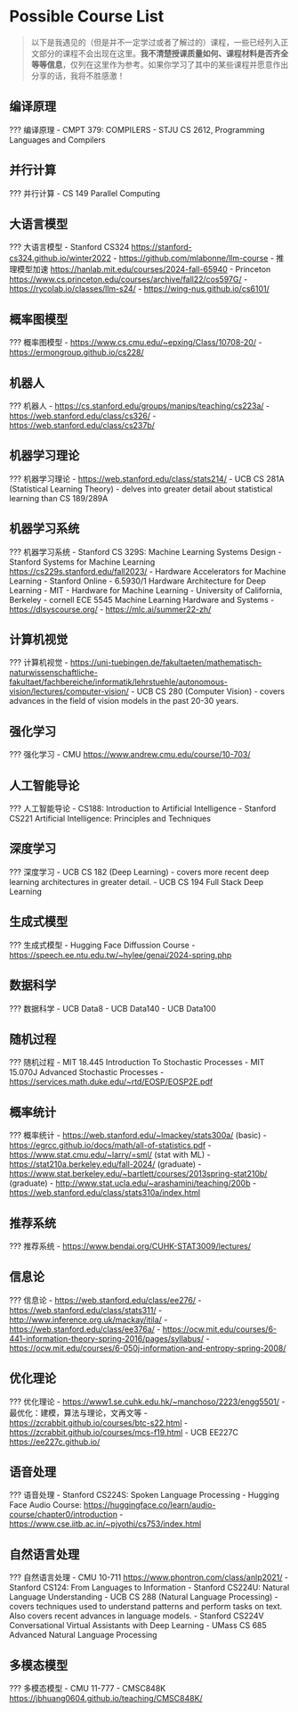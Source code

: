 # Possible Course List

> 以下是我遇见的（但是并不一定学过或者了解过的）课程，一些已经列入正文部分的课程不会出现在这里。**我不清楚授课质量如何、课程材料是否齐全等等信息**，仅列在这里作为参考。如果你学习了其中的某些课程并愿意作出分享的话，我将不胜感激！

## 编译原理

??? 编译原理
    - CMPT 379: COMPILERS
    - STJU CS 2612, Programming Languages and Compilers

## 并行计算

??? 并行计算
    - CS 149 Parallel Computing

## 大语言模型

??? 大语言模型
    - Stanford CS324 <https://stanford-cs324.github.io/winter2022>
    - <https://github.com/mlabonne/llm-course>
    - 推理模型加速 <https://hanlab.mit.edu/courses/2024-fall-65940>
    - Princeton <https://www.cs.princeton.edu/courses/archive/fall22/cos597G/>
    - <https://rycolab.io/classes/llm-s24/>
    - <https://wing-nus.github.io/cs6101/>

## 概率图模型

??? 概率图模型
    - <https://www.cs.cmu.edu/~epxing/Class/10708-20/>
    - <https://ermongroup.github.io/cs228/>

## 机器人

??? 机器人
    - <https://cs.stanford.edu/groups/manips/teaching/cs223a/>
    - <https://web.stanford.edu/class/cs326/>
    - <https://web.stanford.edu/class/cs237b/>

## 机器学习理论

??? 机器学习理论
    - <https://web.stanford.edu/class/stats214/>
    - UCB CS 281A (Statistical Learning Theory) - delves into greater detail about statistical learning than CS 189/289A

## 机器学习系统

??? 机器学习系统
    - Stanford CS 329S: Machine Learning Systems Design
    - Stanford Systems for Machine Learning <https://cs229s.stanford.edu/fall2023/>
    - Hardware Accelerators for Machine Learning - Stanford Online
    - 6.5930/1 Hardware Architecture for Deep Learning - MIT
    - Hardware for Machine Learning - University of California, Berkeley
    - cornell ECE 5545 Machine Learning Hardware and Systems
    - <https://dlsyscourse.org/>
    - <https://mlc.ai/summer22-zh/>

## 计算机视觉

??? 计算机视觉
    - <https://uni-tuebingen.de/fakultaeten/mathematisch-naturwissenschaftliche-fakultaet/fachbereiche/informatik/lehrstuehle/autonomous-vision/lectures/computer-vision/>
    - UCB CS 280 (Computer Vision) - covers advances in the field of vision models in the past 20-30 years.

## 强化学习

??? 强化学习
    - CMU <https://www.andrew.cmu.edu/course/10-703/>

## 人工智能导论

??? 人工智能导论
    - CS188: Introduction to Artificial Intelligence
    - Stanford CS221 Artificial Intelligence: Principles and Techniques

## 深度学习

??? 深度学习
    - UCB CS 182 (Deep Learning) - covers more recent deep learning architectures in greater detail.
    - UCB CS 194 Full Stack Deep Learning

## 生成式模型

??? 生成式模型
    - Hugging Face Diffussion Course
    - <https://speech.ee.ntu.edu.tw/~hylee/genai/2024-spring.php>

## 数据科学

??? 数据科学
    - UCB Data8
    - UCB Data140
    - UCB Data100

## 随机过程

??? 随机过程
    - MIT 18.445 Introduction To Stochastic Processes
    - MIT 15.070J Advanced Stochastic Processes
    - <https://services.math.duke.edu/~rtd/EOSP/EOSP2E.pdf>

## 概率统计

??? 概率统计
    - <https://web.stanford.edu/~lmackey/stats300a/> (basic)
    - <https://egrcc.github.io/docs/math/all-of-statistics.pdf>
    - <https://www.stat.cmu.edu/~larry/=sml/> (stat with ML)
    - <https://stat210a.berkeley.edu/fall-2024/> (graduate)
    - <https://www.stat.berkeley.edu/~bartlett/courses/2013spring-stat210b/> (graduate)
    - <http://www.stat.ucla.edu/~arashamini/teaching/200b>
    - <https://web.stanford.edu/class/stats310a/index.html>

## 推荐系统

??? 推荐系统
    - <https://www.bendai.org/CUHK-STAT3009/lectures/>

## 信息论

??? 信息论
    - <https://web.stanford.edu/class/ee276/>
    - <https://web.stanford.edu/class/stats311/>
    - <http://www.inference.org.uk/mackay/itila/>
    - <https://web.stanford.edu/class/ee376a/>
    - <https://ocw.mit.edu/courses/6-441-information-theory-spring-2016/pages/syllabus/>
    - <https://ocw.mit.edu/courses/6-050j-information-and-entropy-spring-2008/>

## 优化理论

??? 优化理论
    - <https://www1.se.cuhk.edu.hk/~manchoso/2223/engg5501/>
    - 最优化：建模，算法与理论，文再文等
    - <https://zcrabbit.github.io/courses/btc-s22.html>
    - <https://zcrabbit.github.io/courses/mcs-f19.html>
    - UCB EE227C <https://ee227c.github.io/>

## 语音处理

??? 语音处理
    - Stanford CS224S: Spoken Language Processing
    - Hugging Face Audio Course: <https://huggingface.co/learn/audio-course/chapter0/introduction>
    - <https://www.cse.iitb.ac.in/~pjyothi/cs753/index.html>

## 自然语言处理

??? 自然语言处理
    - CMU 10-711 <https://www.phontron.com/class/anlp2021/>
    - Stanford CS124: From Languages to Information
    - Stanford CS224U: Natural Language Understanding
    - UCB CS 288 (Natural Language Processing) - covers techniques used to understand patterns and perform tasks on text. Also covers recent advances in language models.
    - Stanford CS224V Conversational Virtual Assistants with Deep Learning
    - UMass CS 685 Advanced Natural Language Processing

## 多模态模型

??? 多模态模型
    - CMU 11-777
    - CMSC848K <https://jbhuang0604.github.io/teaching/CMSC848K/>
